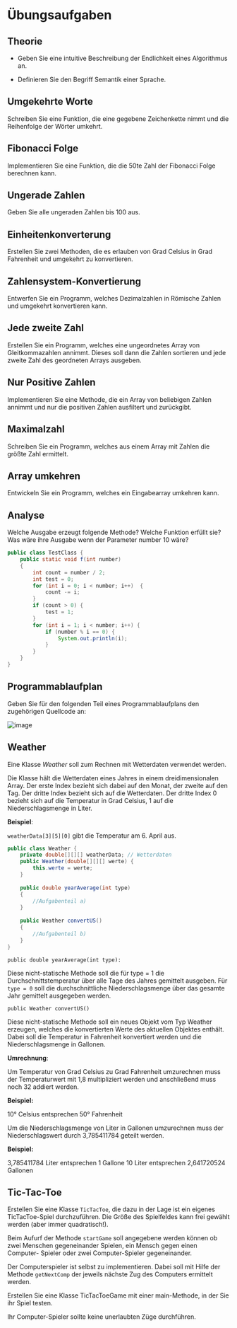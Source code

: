 # Übungsaufgaben

## Theorie

- Geben Sie eine intuitive Beschreibung der
Endlichkeit eines Algorithmus an.

- Definieren Sie den Begriff Semantik einer
Sprache.

## Umgekehrte Worte
Schreiben Sie eine Funktion, die eine gegebene Zeichenkette nimmt und die Reihenfolge der Wörter umkehrt.

## Fibonacci Folge

Implementieren Sie eine Funktion, die die 50te Zahl der Fibonacci Folge berechnen kann.

## Ungerade Zahlen

Geben Sie alle ungeraden Zahlen bis 100 aus.

## Einheitenkonverterung
Erstellen Sie zwei Methoden, die es erlauben von Grad Celsius in Grad Fahrenheit und umgekehrt zu konvertieren.

## Zahlensystem-Konvertierung

Entwerfen Sie ein Programm, welches Dezimalzahlen in Römische Zahlen und umgekehrt konvertieren kann.

## Jede zweite Zahl

Erstellen Sie ein Programm, welches eine ungeordnetes Array von Gleitkommazahlen annimmt.
Dieses soll dann die Zahlen sortieren und jede zweite Zahl des geordneten Arrays ausgeben.

## Nur Positive Zahlen

Implementieren Sie eine Methode, die ein Array von beliebigen Zahlen annimmt und nur die positiven Zahlen ausfiltert und zurückgibt.

## Maximalzahl

Schreiben Sie ein Programm, welches aus einem Array mit Zahlen die größte Zahl ermittelt.

## Array umkehren

Entwickeln Sie ein Programm, welches ein Eingabearray umkehren kann.

## Analyse

Welche Ausgabe erzeugt folgende Methode? Welche Funktion erfüllt sie?
Was wäre ihre Ausgabe wenn der Parameter number 10 wäre?

```java
public class TestClass {
    public static void f(int number)
    {
        int count = number / 2;
        int test = 0;
        for (int i = 0; i < number; i++)  {
            count -= i;
        }
        if (count > 0) {
            test = 1;
        }
        for (int i = 1; i < number; i++) {
            if (number % i == 0) {
                System.out.println(i);
            }
        }
    }
}
```

## Programmablaufplan

Geben Sie für den folgenden Teil eines
Programmablaufplans den zugehörigen
Quellcode an:

![image](./pap.png)

## Weather

Eine Klasse _Weather_ soll zum Rechnen mit
Wetterdaten verwendet werden.

Die Klasse hält die Wetterdaten eines Jahres in
einem dreidimensionalen Array. 
Der erste Index bezieht sich dabei auf den Monat, der
zweite auf den Tag. Der dritte Index bezieht sich auf
die Wetterdaten. Der dritte Index 0 bezieht sich auf
die Temperatur in Grad Celsius, 1 auf die
Niederschlagsmenge in Liter.

**Beispiel**:

`weatherData[3][5][0]` gibt die Temperatur am 6.
April aus.

```java
public class Weather {
    private double[][][] weatherData; // Wetterdaten
    public Weather(double[][][] werte) {
        this.werte = werte;
    }
    
    public double yearAverage(int type)
    {
        //Aufgabenteil a)
    }
    
    public Weather convertUS()
    {
        //Aufgabenteil b)
    }
}
```

`public double yearAverage(int type):`

Diese nicht-statische Methode soll die für type = 1 die
Durchschnittstemperatur über alle Tage des Jahres
gemittelt ausgeben. Für `type = 0` soll die
durchschnittliche Niederschlagsmenge über das
gesamte Jahr gemittelt ausgegeben werden.

`public Weather convertUS()`

Diese nicht-statische Methode soll ein
neues Objekt vom Typ Weather erzeugen, welches die konvertierten Werte
des aktuellen Objektes enthält. Dabei soll die Temperatur in Fahrenheit
konvertiert werden und die Niederschlagsmenge in Gallonen.

**Umrechnung**:

Um Temperatur von Grad Celsius zu Grad Fahrenheit umzurechnen muss der
Temperaturwert mit 1,8 multipliziert werden und anschließend muss noch 32
addiert werden.

**Beispiel:**

10° Celsius entsprechen 50° Fahrenheit

Um die Niederschlagsmenge von Liter in Gallonen umzurechnen muss der
Niederschlagswert durch 3,785411784 geteilt werden.

**Beispiel:**

3,785411784 Liter entsprechen 1 Gallone
10 Liter entsprechen 2,641720524 Gallonen

## Tic-Tac-Toe

Erstellen Sie eine Klasse `TicTacToe`, 
die dazu in der Lage ist ein eigenes TicTacToe-Spiel durchzuführen. 
Die Größe des Spielfeldes kann frei gewählt werden (aber immer quadratisch!).

Beim Aufurf der Methode `startGame` soll angegebene werden können ob
zwei Menschen gegeneinander Spielen, ein Mensch gegen einen Computer-
Spieler oder zwei Computer-Spieler gegeneinander.

Der Computerspieler ist selbst zu implementieren. Dabei soll mit Hilfe der
Methode `getNextComp` der jeweils nächste Zug des Computers ermittelt
werden.

Erstellen Sie eine Klasse TicTacToeGame mit einer main-Methode, in der Sie
ihr Spiel testen.

Ihr Computer-Spieler sollte keine unerlaubten Züge durchführen.